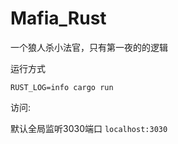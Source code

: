 # Mafia_Rust

一个狼人杀小法官，只有第一夜的的逻辑

运行方式

`RUST_LOG=info cargo run`

访问:

默认全局监听3030端口
`localhost:3030` 
